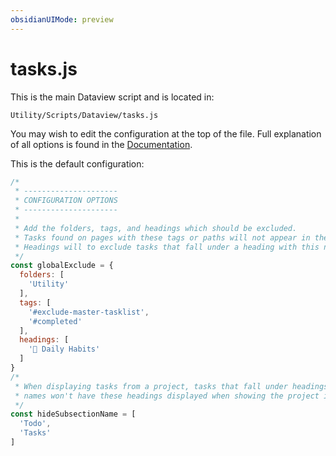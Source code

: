 ```yaml
---
obsidianUIMode: preview
---
```

# tasks.js

This is the main Dataview script and is located in:

```
Utility/Scripts/Dataview/tasks.js
```

You may wish to edit the configuration at the top of the file. Full explanation of all options is found in the [Documentation](Documentation.md).

This is the default configuration:

```js
/*
 * ---------------------
 * CONFIGURATION OPTIONS
 * ---------------------
 *
 * Add the folders, tags, and headings which should be excluded.
 * Tasks found on pages with these tags or paths will not appear in the Tasks page.
 * Headings will to exclude tasks that fall under a heading with this name.
 */
const globalExclude = {
  folders: [
    'Utility'
  ],
  tags: [
    '#exclude-master-tasklist',
    '#completed'
  ],
  headings: [
    '🌱 Daily Habits'
  ]
}
/*
 * When displaying tasks from a project, tasks that fall under headings with these
 * names won't have these headings displayed when showing the project info
 */
const hideSubsectionName = [
  'Todo',
  'Tasks'
]
```
